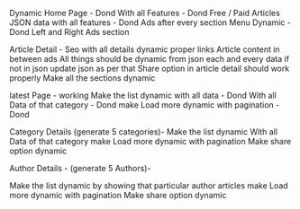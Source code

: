 Dynamic Home Page - Dond
With all Features - Dond
Free / Paid Articles
JSON data with all features - Dond
Ads after every section
Menu Dynamic - Dond
Left and Right Ads section

Article Detail -
Seo
with all details dynamic proper links
Article content in between ads
All things should be dynamic from json each and every data if not in json update json as per that
Share option in article detail should work properly
Make all the sections dynamic

latest Page - working
Make the list dynamic with all data - Dond
With all Data of that category - Dond
make Load more dynamic with pagination - Dond

Category Details (generate 5 categories)-
Make the list dynamic
With all Data of that category
make Load more dynamic with pagination
Make share option dynamic

Author Details - (generate 5 Authors)-

Make the list dynamic by showing that particular author articles
make Load more dynamic with pagination
Make share option dynamic
